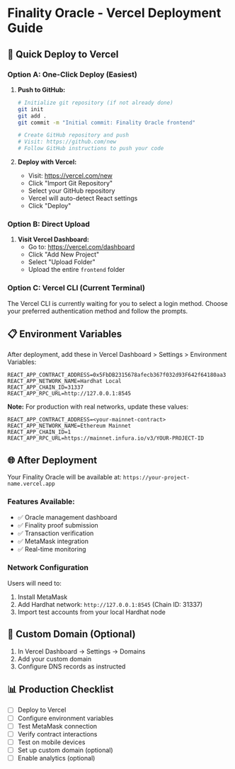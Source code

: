 # Finality Oracle - Vercel Deployment Guide

## 🚀 Quick Deploy to Vercel

### Option A: One-Click Deploy (Easiest)

1. **Push to GitHub:**
   ```bash
   # Initialize git repository (if not already done)
   git init
   git add .
   git commit -m "Initial commit: Finality Oracle frontend"
   
   # Create GitHub repository and push
   # Visit: https://github.com/new
   # Follow GitHub instructions to push your code
   ```

2. **Deploy with Vercel:**
   - Visit: https://vercel.com/new
   - Click "Import Git Repository"
   - Select your GitHub repository
   - Vercel will auto-detect React settings
   - Click "Deploy"

### Option B: Direct Upload

1. **Visit Vercel Dashboard:**
   - Go to: https://vercel.com/dashboard
   - Click "Add New Project"
   - Select "Upload Folder"
   - Upload the entire `frontend` folder

### Option C: Vercel CLI (Current Terminal)

The Vercel CLI is currently waiting for you to select a login method.
Choose your preferred authentication method and follow the prompts.

## 📋 Environment Variables

After deployment, add these in Vercel Dashboard > Settings > Environment Variables:

```
REACT_APP_CONTRACT_ADDRESS=0x5FbDB2315678afecb367f032d93F642f64180aa3
REACT_APP_NETWORK_NAME=Hardhat Local
REACT_APP_CHAIN_ID=31337
REACT_APP_RPC_URL=http://127.0.0.1:8545
```

**Note:** For production with real networks, update these values:
```
REACT_APP_CONTRACT_ADDRESS=<your-mainnet-contract>
REACT_APP_NETWORK_NAME=Ethereum Mainnet  
REACT_APP_CHAIN_ID=1
REACT_APP_RPC_URL=https://mainnet.infura.io/v3/YOUR-PROJECT-ID
```

## 🌐 After Deployment

Your Finality Oracle will be available at:
`https://your-project-name.vercel.app`

### Features Available:
- ✅ Oracle management dashboard
- ✅ Finality proof submission
- ✅ Transaction verification
- ✅ MetaMask integration
- ✅ Real-time monitoring

### Network Configuration

Users will need to:
1. Install MetaMask
2. Add Hardhat network: `http://127.0.0.1:8545` (Chain ID: 31337)
3. Import test accounts from your local Hardhat node

## 🔧 Custom Domain (Optional)

1. In Vercel Dashboard → Settings → Domains
2. Add your custom domain
3. Configure DNS records as instructed

## 📊 Production Checklist

- [ ] Deploy to Vercel
- [ ] Configure environment variables
- [ ] Test MetaMask connection
- [ ] Verify contract interactions
- [ ] Test on mobile devices
- [ ] Set up custom domain (optional)
- [ ] Enable analytics (optional)